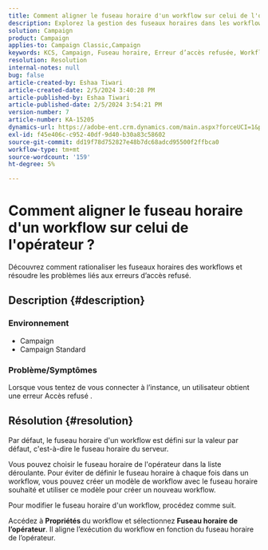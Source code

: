```yaml
---
title: Comment aligner le fuseau horaire d'un workflow sur celui de l'opérateur ?
description: Explorez la gestion des fuseaux horaires dans les workflows.
solution: Campaign
product: Campaign
applies-to: Campaign Classic,Campaign
keywords: KCS, Campaign, Fuseau horaire, Erreur d’accès refusée, Workflow, Exécution du workflow
resolution: Resolution
internal-notes: null
bug: false
article-created-by: Eshaa Tiwari
article-created-date: 2/5/2024 3:40:28 PM
article-published-by: Eshaa Tiwari
article-published-date: 2/5/2024 3:54:21 PM
version-number: 7
article-number: KA-15205
dynamics-url: https://adobe-ent.crm.dynamics.com/main.aspx?forceUCI=1&pagetype=entityrecord&etn=knowledgearticle&id=6fa899de-3cc4-ee11-9079-6045bd006268
exl-id: f45e406c-c952-40df-9d40-b30a83c58602
source-git-commit: dd19f78d752827e48b7dc68adcd95500f2ffbca0
workflow-type: tm+mt
source-wordcount: '159'
ht-degree: 5%

---
```


# Comment aligner le fuseau horaire d&#39;un workflow sur celui de l&#39;opérateur ?


Découvrez comment rationaliser les fuseaux horaires des workflows et résoudre les problèmes liés aux erreurs d’accès refusé.

## Description {#description}


### <b>Environnement</b>

- Campaign
- Campaign Standard


### <b>Problème/Symptômes</b>

Lorsque vous tentez de vous connecter à l’instance, un utilisateur obtient une erreur Accès refusé .


## Résolution {#resolution}






Par défaut, le fuseau horaire d&#39;un workflow est défini sur la valeur par défaut, c&#39;est-à-dire le fuseau horaire du serveur.



Vous pouvez choisir le fuseau horaire de l&#39;opérateur dans la liste déroulante. Pour éviter de définir le fuseau horaire à chaque fois dans un workflow, vous pouvez créer un modèle de workflow avec le fuseau horaire souhaité et utiliser ce modèle pour créer un nouveau workflow.



Pour modifier le fuseau horaire d&#39;un workflow, procédez comme suit.



Accédez à <b>Propriétés </b>du workflow et sélectionnez <b>Fuseau horaire de l’opérateur</b>. Il aligne l’exécution du workflow en fonction du fuseau horaire de l’opérateur.
